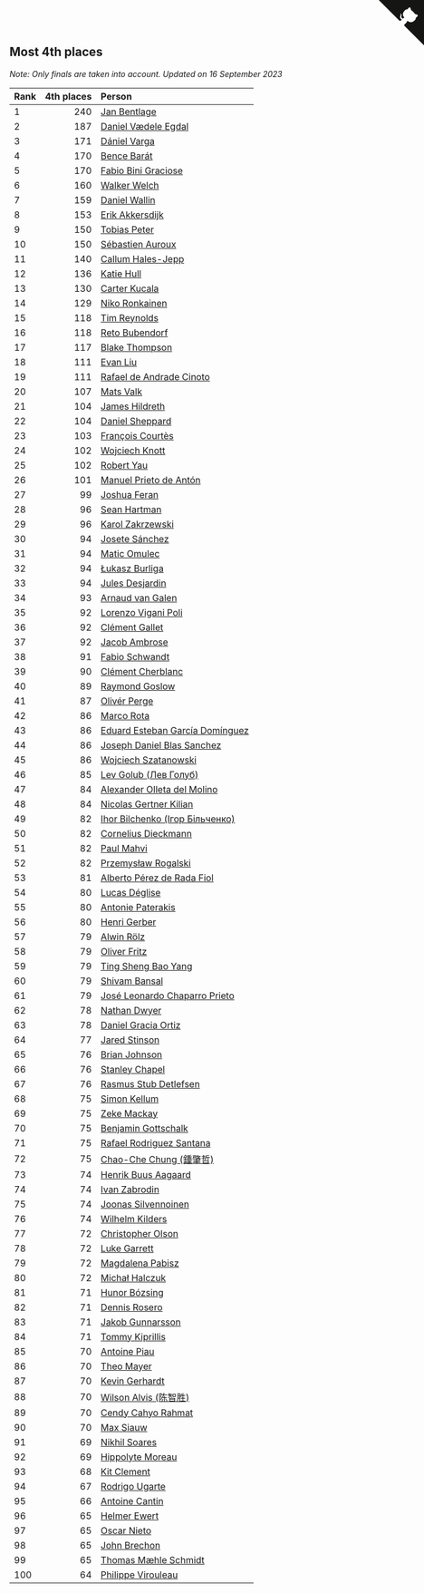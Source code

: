 ## Most 4th places

*Note: Only finals are taken into account.*
*Updated on 16 September 2023*

| Rank | 4th places | Person |
| :--- | ---: | :--- |
| 1 | 240 | [Jan Bentlage](https://www.worldcubeassociation.org/persons/2010BENT01) |
| 2 | 187 | [Daniel Vædele Egdal](https://www.worldcubeassociation.org/persons/2013EGDA01) |
| 3 | 171 | [Dániel Varga](https://www.worldcubeassociation.org/persons/2008VARG01) |
| 4 | 170 | [Bence Barát](https://www.worldcubeassociation.org/persons/2008BARA01) |
| 5 | 170 | [Fabio Bini Graciose](https://www.worldcubeassociation.org/persons/2010GRAC02) |
| 6 | 160 | [Walker Welch](https://www.worldcubeassociation.org/persons/2011WELC01) |
| 7 | 159 | [Daniel Wallin](https://www.worldcubeassociation.org/persons/2013WALL03) |
| 8 | 153 | [Erik Akkersdijk](https://www.worldcubeassociation.org/persons/2005AKKE01) |
| 9 | 150 | [Tobias Peter](https://www.worldcubeassociation.org/persons/2014PETE03) |
| 10 | 150 | [Sébastien Auroux](https://www.worldcubeassociation.org/persons/2008AURO01) |
| 11 | 140 | [Callum Hales-Jepp](https://www.worldcubeassociation.org/persons/2012HALE01) |
| 12 | 136 | [Katie Hull](https://www.worldcubeassociation.org/persons/2010HULL01) |
| 13 | 130 | [Carter Kucala](https://www.worldcubeassociation.org/persons/2015KUCA01) |
| 14 | 129 | [Niko Ronkainen](https://www.worldcubeassociation.org/persons/2010RONK01) |
| 15 | 118 | [Tim Reynolds](https://www.worldcubeassociation.org/persons/2005REYN01) |
| 16 | 118 | [Reto Bubendorf](https://www.worldcubeassociation.org/persons/2012BUBE01) |
| 17 | 117 | [Blake Thompson](https://www.worldcubeassociation.org/persons/2010THOM03) |
| 18 | 111 | [Evan Liu](https://www.worldcubeassociation.org/persons/2009LIUE01) |
| 19 | 111 | [Rafael de Andrade Cinoto](https://www.worldcubeassociation.org/persons/2007CINO01) |
| 20 | 107 | [Mats Valk](https://www.worldcubeassociation.org/persons/2007VALK01) |
| 21 | 104 | [James Hildreth](https://www.worldcubeassociation.org/persons/2009HILD01) |
| 22 | 104 | [Daniel Sheppard](https://www.worldcubeassociation.org/persons/2009SHEP01) |
| 23 | 103 | [François Courtès](https://www.worldcubeassociation.org/persons/2008COUR01) |
| 24 | 102 | [Wojciech Knott](https://www.worldcubeassociation.org/persons/2011KNOT01) |
| 25 | 102 | [Robert Yau](https://www.worldcubeassociation.org/persons/2009YAUR01) |
| 26 | 101 | [Manuel Prieto de Antón](https://www.worldcubeassociation.org/persons/2015ANTO04) |
| 27 | 99 | [Joshua Feran](https://www.worldcubeassociation.org/persons/2011FERA01) |
| 28 | 96 | [Sean Hartman](https://www.worldcubeassociation.org/persons/2016HART02) |
| 29 | 96 | [Karol Zakrzewski](https://www.worldcubeassociation.org/persons/2014ZAKR01) |
| 30 | 94 | [Josete Sánchez](https://www.worldcubeassociation.org/persons/2015SANC18) |
| 31 | 94 | [Matic Omulec](https://www.worldcubeassociation.org/persons/2010OMUL02) |
| 32 | 94 | [Łukasz Burliga](https://www.worldcubeassociation.org/persons/2013BURL01) |
| 33 | 94 | [Jules Desjardin](https://www.worldcubeassociation.org/persons/2010DESJ01) |
| 34 | 93 | [Arnaud van Galen](https://www.worldcubeassociation.org/persons/2006GALE01) |
| 35 | 92 | [Lorenzo Vigani Poli](https://www.worldcubeassociation.org/persons/2007POLI01) |
| 36 | 92 | [Clément Gallet](https://www.worldcubeassociation.org/persons/2004GALL02) |
| 37 | 92 | [Jacob Ambrose](https://www.worldcubeassociation.org/persons/2010AMBR01) |
| 38 | 91 | [Fabio Schwandt](https://www.worldcubeassociation.org/persons/2014SCHW02) |
| 39 | 90 | [Clément Cherblanc](https://www.worldcubeassociation.org/persons/2014CHER05) |
| 40 | 89 | [Raymond Goslow](https://www.worldcubeassociation.org/persons/2014GOSL01) |
| 41 | 87 | [Olivér Perge](https://www.worldcubeassociation.org/persons/2007PERG01) |
| 42 | 86 | [Marco Rota](https://www.worldcubeassociation.org/persons/2009ROTA01) |
| 43 | 86 | [Eduard Esteban García Domínguez](https://www.worldcubeassociation.org/persons/2011EDUA01) |
| 44 | 86 | [Joseph Daniel Blas Sanchez](https://www.worldcubeassociation.org/persons/2016SANC08) |
| 45 | 86 | [Wojciech Szatanowski](https://www.worldcubeassociation.org/persons/2011SZAT01) |
| 46 | 85 | [Lev Golub (Лев Голуб)](https://www.worldcubeassociation.org/persons/2014HOLU01) |
| 47 | 84 | [Alexander Olleta del Molino](https://www.worldcubeassociation.org/persons/2008OLLE01) |
| 48 | 84 | [Nicolas Gertner Kilian](https://www.worldcubeassociation.org/persons/2013GERT01) |
| 49 | 82 | [Ihor Bilchenko (Ігор Більченко)](https://www.worldcubeassociation.org/persons/2011BILC01) |
| 50 | 82 | [Cornelius Dieckmann](https://www.worldcubeassociation.org/persons/2009DIEC01) |
| 51 | 82 | [Paul Mahvi](https://www.worldcubeassociation.org/persons/2012MAHV01) |
| 52 | 82 | [Przemysław Rogalski](https://www.worldcubeassociation.org/persons/2013ROGA02) |
| 53 | 81 | [Alberto Pérez de Rada Fiol](https://www.worldcubeassociation.org/persons/2011FIOL01) |
| 54 | 80 | [Lucas Déglise](https://www.worldcubeassociation.org/persons/2015DEGL01) |
| 55 | 80 | [Antonie Paterakis](https://www.worldcubeassociation.org/persons/2012PATE01) |
| 56 | 80 | [Henri Gerber](https://www.worldcubeassociation.org/persons/2014GERB01) |
| 57 | 79 | [Alwin Rölz](https://www.worldcubeassociation.org/persons/2016ROLZ01) |
| 58 | 79 | [Oliver Fritz](https://www.worldcubeassociation.org/persons/2014FRIT02) |
| 59 | 79 | [Ting Sheng Bao Yang](https://www.worldcubeassociation.org/persons/2008BAOY01) |
| 60 | 79 | [Shivam Bansal](https://www.worldcubeassociation.org/persons/2011BANS02) |
| 61 | 79 | [José Leonardo Chaparro Prieto](https://www.worldcubeassociation.org/persons/2011CHAP01) |
| 62 | 78 | [Nathan Dwyer](https://www.worldcubeassociation.org/persons/2011DWYE02) |
| 63 | 78 | [Daniel Gracia Ortiz](https://www.worldcubeassociation.org/persons/2009ORTI01) |
| 64 | 77 | [Jared Stinson](https://www.worldcubeassociation.org/persons/2014STIN01) |
| 65 | 76 | [Brian Johnson](https://www.worldcubeassociation.org/persons/2013JOHN10) |
| 66 | 76 | [Stanley Chapel](https://www.worldcubeassociation.org/persons/2016CHAP04) |
| 67 | 76 | [Rasmus Stub Detlefsen](https://www.worldcubeassociation.org/persons/2014DETL01) |
| 68 | 75 | [Simon Kellum](https://www.worldcubeassociation.org/persons/2016KELL12) |
| 69 | 75 | [Zeke Mackay](https://www.worldcubeassociation.org/persons/2015MACK06) |
| 70 | 75 | [Benjamin Gottschalk](https://www.worldcubeassociation.org/persons/2016GOTT01) |
| 71 | 75 | [Rafael Rodriguez Santana](https://www.worldcubeassociation.org/persons/2012SANT12) |
| 72 | 75 | [Chao-Che Chung (鍾肇哲)](https://www.worldcubeassociation.org/persons/2012CHON03) |
| 73 | 74 | [Henrik Buus Aagaard](https://www.worldcubeassociation.org/persons/2006BUUS01) |
| 74 | 74 | [Ivan Zabrodin](https://www.worldcubeassociation.org/persons/2012ZABR01) |
| 75 | 74 | [Joonas Silvennoinen](https://www.worldcubeassociation.org/persons/2016SILV07) |
| 76 | 74 | [Wilhelm Kilders](https://www.worldcubeassociation.org/persons/2010KILD02) |
| 77 | 72 | [Christopher Olson](https://www.worldcubeassociation.org/persons/2009OLSO01) |
| 78 | 72 | [Luke Garrett](https://www.worldcubeassociation.org/persons/2017GARR05) |
| 79 | 72 | [Magdalena Pabisz](https://www.worldcubeassociation.org/persons/2017PABI01) |
| 80 | 72 | [Michał Halczuk](https://www.worldcubeassociation.org/persons/2006HALC01) |
| 81 | 71 | [Hunor Bózsing](https://www.worldcubeassociation.org/persons/2009BOZS01) |
| 82 | 71 | [Dennis Rosero](https://www.worldcubeassociation.org/persons/2010ROSE03) |
| 83 | 71 | [Jakob Gunnarsson](https://www.worldcubeassociation.org/persons/2015GUNN01) |
| 84 | 71 | [Tommy Kiprillis](https://www.worldcubeassociation.org/persons/2014KIPR01) |
| 85 | 70 | [Antoine Piau](https://www.worldcubeassociation.org/persons/2008PIAU01) |
| 86 | 70 | [Theo Mayer](https://www.worldcubeassociation.org/persons/2012MAYE01) |
| 87 | 70 | [Kevin Gerhardt](https://www.worldcubeassociation.org/persons/2013GERH01) |
| 88 | 70 | [Wilson Alvis (陈智胜)](https://www.worldcubeassociation.org/persons/2011ALVI01) |
| 89 | 70 | [Cendy Cahyo Rahmat](https://www.worldcubeassociation.org/persons/2010RAHM02) |
| 90 | 70 | [Max Siauw](https://www.worldcubeassociation.org/persons/2017SIAU02) |
| 91 | 69 | [Nikhil Soares](https://www.worldcubeassociation.org/persons/2015SOAR01) |
| 92 | 69 | [Hippolyte Moreau](https://www.worldcubeassociation.org/persons/2008MORE02) |
| 93 | 68 | [Kit Clement](https://www.worldcubeassociation.org/persons/2008CLEM01) |
| 94 | 67 | [Rodrigo Ugarte](https://www.worldcubeassociation.org/persons/2015UGAR01) |
| 95 | 66 | [Antoine Cantin](https://www.worldcubeassociation.org/persons/2010CANT02) |
| 96 | 65 | [Helmer Ewert](https://www.worldcubeassociation.org/persons/2015EWER01) |
| 97 | 65 | [Oscar Nieto](https://www.worldcubeassociation.org/persons/2014NIET03) |
| 98 | 65 | [John Brechon](https://www.worldcubeassociation.org/persons/2010BREC01) |
| 99 | 65 | [Thomas Mæhle Schmidt](https://www.worldcubeassociation.org/persons/2013SCHM02) |
| 100 | 64 | [Philippe Virouleau](https://www.worldcubeassociation.org/persons/2008VIRO01) |


<a href="https://github.com/JustinTimeCuber/wca_statistics" class="github-corner" aria-label="View source on Github"><svg width="80" height="80" viewBox="0 0 250 250" style="fill:#151513; color:#fff; position: absolute; top: 0; border: 0; right: 0;" aria-hidden="true"><path d="M0,0 L115,115 L130,115 L142,142 L250,250 L250,0 Z"></path><path d="M128.3,109.0 C113.8,99.7 119.0,89.6 119.0,89.6 C122.0,82.7 120.5,78.6 120.5,78.6 C119.2,72.0 123.4,76.3 123.4,76.3 C127.3,80.9 125.5,87.3 125.5,87.3 C122.9,97.6 130.6,101.9 134.4,103.2" fill="currentColor" style="transform-origin: 130px 106px;" class="octo-arm"></path><path d="M115.0,115.0 C114.9,115.1 118.7,116.5 119.8,115.4 L133.7,101.6 C136.9,99.2 139.9,98.4 142.2,98.6 C133.8,88.0 127.5,74.4 143.8,58.0 C148.5,53.4 154.0,51.2 159.7,51.0 C160.3,49.4 163.2,43.6 171.4,40.1 C171.4,40.1 176.1,42.5 178.8,56.2 C183.1,58.6 187.2,61.8 190.9,65.4 C194.5,69.0 197.7,73.2 200.1,77.6 C213.8,80.2 216.3,84.9 216.3,84.9 C212.7,93.1 206.9,96.0 205.4,96.6 C205.1,102.4 203.0,107.8 198.3,112.5 C181.9,128.9 168.3,122.5 157.7,114.1 C157.9,116.9 156.7,120.9 152.7,124.9 L141.0,136.5 C139.8,137.7 141.6,141.9 141.8,141.8 Z" fill="currentColor" class="octo-body"></path></svg></a><style>.github-corner:hover .octo-arm{animation:octocat-wave 560ms ease-in-out}@keyframes octocat-wave{0%,100%{transform:rotate(0)}20%,60%{transform:rotate(-25deg)}40%,80%{transform:rotate(10deg)}}@media (max-width:500px){.github-corner:hover .octo-arm{animation:none}.github-corner .octo-arm{animation:octocat-wave 560ms ease-in-out}}</style>
